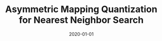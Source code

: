 ---
title: "Asymmetric Mapping Quantization for Nearest Neighbor Search"
collection: publications
authors: '<strong>Weixiang Hong</strong>, <a href="https://personal.ntu.edu.sg/asxytang">Xueyan Tang</a>, <a href="https://cse.buffalo.edu/~jmeng2">Jingjing Meng</a>, <a href="https://cse.buffalo.edu/~jsyuan">Junsong Yuan</a>'
date: 2020-01-01
venue: 'IEEE Transactions on Pattern Analysis and Machine Intelligence (TPAMI)'
paperurl: 'https://ieeexplore.ieee.org/document/8747536'
---